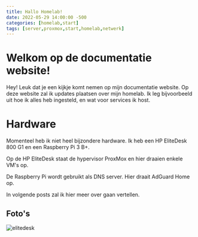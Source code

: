 ```yaml
---
title: Hallo Homelab!
date: 2022-05-29 14:00:00 -500
categories: [homelab,start]
tags: [server,proxmox,start,homelab,netwerk]
---
```


# Welkom op de documentatie website!

Hey! Leuk dat je een kijkje komt nemen op mijn documentatie website. Op deze website zal ik updates plaatsen over mijn homelab. Ik leg bijvoorbeeld uit hoe ik alles heb ingesteld, en wat voor services ik host.

# Hardware
Momenteel heb ik niet heel bijzondere hardware. Ik heb een HP EliteDesk 800 G1 en een Raspberry Pi 3 B+.

Op de HP EliteDesk staat de hypervisor ProxMox en hier draaien enkele VM's op.

De Raspberry Pi wordt gebruikt als DNS server. Hier draait AdGuard Home op.

In volgende posts zal ik hier meer over gaan vertellen.

## Foto's

![elitedesk](https://i.imgur.com/PFT4Vca.jpg)